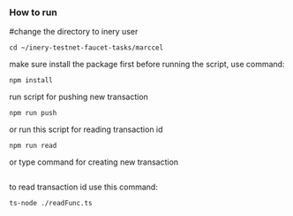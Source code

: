 ### How to run

#change the directory to inery user

```shell
cd ~/inery-testnet-faucet-tasks/marccel
```

make sure install the package first before running the script, use command:

```
npm install
```

run script for pushing new transaction

```
npm run push

```

or run this script for reading transaction id

```
npm run read
```

or type command for creating new transaction

```ts-node ./pushFunc.ts

```

to read transaction id use this command:

```
ts-node ./readFunc.ts

```
